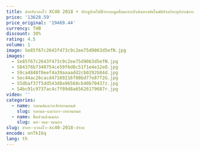 ```yaml
---
title: สำหรับวอลโว่ XC40 2018 + ประตูท้ายไฟฟ้าระบบดูดล็อคกระเป๋าเดินทางอัตโนมัติอัจฉริยะอุปกรณ์ยานยนต์
price: '13628.59'
price_original: '19469.44'
currency: THB
discount: 30%
rating: 4.5
volume: 1
image: Se85f67c2643f473c9c2ee75d9063d5efN.jpg
images:
  - Se85f67c2643f473c9c2ee75d9063d5efN.jpg
  - S84376b7340754ce59f6d0c51f1e4e12eO.jpg
  - S9ca4848f0eef4a39aaaadd2cb0292b84d.jpg
  - Sec44ac26cacd47169216f00bd77e87f2G.jpg
  - S5dbaf37f5dd543d8a96568cb40b70437z.jpg
  - S4bc91c9737ac4c7f99d8a65626179687r.jpg
video: ''
categories:
  - name: รถยนต์และรถจักรยานยนต์
    slug: รถยนต-และรถจ-กรยานยนต
  - name: ชิ้นส่วนด้านนอก
    slug: นส-วนด-านนอก
slug: สำหร-บวอลโว-xc40-2018-ประต
encode: onTkI6q
lang: th
---
```

  